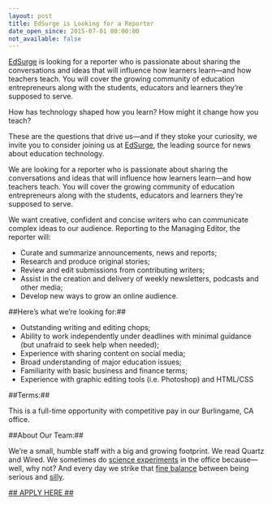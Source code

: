 ```yaml
---
layout: post
title: EdSurge is Looking for a Reporter
date_open_since: 2015-07-01 00:00:00
not_available: false
---
```


[EdSurge](https://www.edsurge.com) is looking for a reporter who is passionate about sharing the conversations and ideas that will influence how learners learn—and how teachers teach. You will cover the growing community of education entrepreneurs along with the students, educators and learners they’re supposed to serve.

<!--break-->

How has technology shaped how you learn? How might it change how you teach?

These are the questions that drive us—and if they stoke your curiosity, we invite you to consider joining us at [EdSurge](https://www.edsurge.com/), the leading source for news about education technology.

We are looking for a reporter who is passionate about sharing the conversations and ideas that will influence how learners learn—and how teachers teach. You will cover the growing community of education entrepreneurs along with the students, educators and learners they’re supposed to serve.

We want creative, confident and concise writers who can communicate complex ideas to our audience. Reporting to the Managing Editor, the reporter will:

* Curate and summarize announcements, news and reports;
* Research and produce original stories;
* Review and edit submissions from contributing writers;
* Assist in the creation and delivery of weekly newsletters, podcasts and other media;
* Develop new ways to grow an online audience.

##Here’s what we’re looking for:##

* Outstanding writing and editing chops;
* Ability to work independently under deadlines with minimal guidance (but unafraid to seek help when needed);
* Experience with sharing content on social media;
* Broad understanding of major education issues;
* Familiarity with basic business and finance terms;
* Experience with graphic editing tools (i.e. Photoshop) and HTML/CSS

##Terms:##

This is a full-time opportunity with competitive pay in our Burlingame, CA office.

<!--musthaves-->

##About Our Team:##

We’re a small, humble staff with a big and growing footprint. We read Quartz and Wired. We sometimes do [science experiments](https://instagram.com/p/uyYpAJSmDy) in the office because—well, why not? And every day we strike that [fine balance](https://instagram.com/p/3wnDxmymMg/) between being serious and [silly](https://www.youtube.com/watch?v=Ovgx7vtq04k).

<a href="http://edsurge.workable.com/jobs/100734">## APPLY HERE ## </a>

